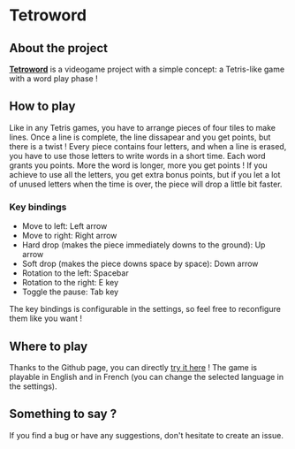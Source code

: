 # Tetroword

## About the project

**[Tetroword](https://github.com/Steve-VE/tetroword)** is a videogame project with a simple concept: a Tetris-like game with a word play phase !


## How to play
Like in any Tetris games, you have to arrange pieces of four tiles to make lines.
Once a line is complete, the line dissapear and you get points, but there is a twist !
Every piece contains four letters, and when a line is erased, you have to use those letters to write words in a short time.
Each word grants you points. More the word is longer, more you get points !
If you achieve to use all the letters, you get extra bonus points, but if you let a lot of unused letters when the time is over, the piece will drop a little bit faster.

### Key bindings
- Move to left: Left arrow
- Move to right: Right arrow
- Hard drop (makes the piece immediately downs to the ground): Up arrow
- Soft drop (makes the piece downs space by space): Down arrow
- Rotation to the left: Spacebar
- Rotation to the right: E key
- Toggle the pause: Tab key

The key bindings is configurable in the settings, so feel free to reconfigure them like you want !

## Where to play
Thanks to the Github page, you can directly [try it here](https://steve-ve.github.io/tetroword/) !
The game is playable in English and in French (you can change the selected language in the settings).

## Something to say ?
If you find a bug or have any suggestions, don't hesitate to create an issue.
